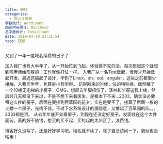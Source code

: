```yaml
---
title: 随想
categories:
  - 观点与感想
字数统计: WordCount
阅读时长预计: Min2Read
总字数统计: TotalCount
date: 2019-04-10 22:21:54
tags: 随想
---
```


又到了一年一度域名续费的日子了
<!--more-->
加入我厂也有大半年了，从一开始忙到飞起，体验做不完的活，每次想起这个就想到陈老师给形容的：工作就像打仗一样。
入我厂从一名Test做起，慢慢才开始做起开发，最近还搞起了设计，学到了Linux，sh，sql，angular，这些之前都很少接触，入我司半年，也算是小有所得。
记得刚来的时候，住的特别挫，居然租了一个10楼无电梯的小房子，OMG，想起去年脚扭伤了，泽林和华哥送我上楼，然后好几天都没下来过，不是不想下来看医生，是根本下不来...2333，确实没必要租这么挫的房子，后面在要排到百草园的前夕，实在是受不了，拔草了后面一栋的三楼一个房子，光线不错，不过下水系统设计的很随意，又排起了百草园的队。。。2333都是泪。
从去年年底开始看房子，到现在还没定好房子，发现钱在这个大件面前，真的好不值钱，想买的买不起，买的起的太郊区了，浪费钱。

博客好久没写了，还是好好学习吧，域名就不续了，除了自己访问一下，貌似也没啥用！
